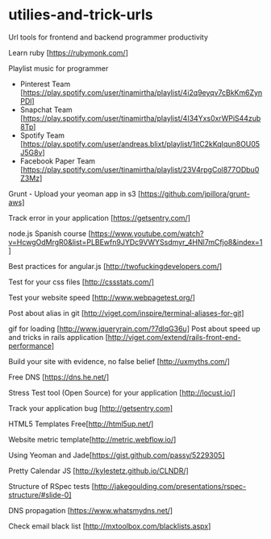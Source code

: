 utilies-and-trick-urls
======================

Url tools for frontend and backend programmer productivity

Learn ruby [https://rubymonk.com/]

Playlist music for programmer
- Pinterest Team [https://play.spotify.com/user/tinamirtha/playlist/4i2q9eyqv7cBkKm6ZynPDl]
- Snapchat Team [https://play.spotify.com/user/tinamirtha/playlist/4I34Yxs0xrWPiS44zub8Tp]
- Spotify Team [https://play.spotify.com/user/andreas.blixt/playlist/1itC2kKqIqun8OU05J5G8v]
- Facebook Paper Team [https://play.spotify.com/user/tinamirtha/playlist/23V4rpgCol877ODbu0Z3Mz]

Grunt - Upload your yeoman app in s3 [https://github.com/jpillora/grunt-aws]

Track error in your application [https://getsentry.com/]

node.js Spanish course  [https://www.youtube.com/watch?v=HcwgOdMrgR0&list=PLBEwfn9JYDc9VWYSsdmyr_4HNl7mCfjo8&index=1]

Best practices for angular.js [http://twofuckingdevelopers.com/]

Test for your css files [http://cssstats.com/]

Test your website speed [http://www.webpagetest.org/]

Post about alias in git [http://viget.com/inspire/terminal-aliases-for-git]

gif for loading [http://www.jqueryrain.com/?7dlqG36u]
Post about speed up and tricks in rails application [http://viget.com/extend/rails-front-end-performance]

Build your site with evidence, no false belief [http://uxmyths.com/]

Free DNS [https://dns.he.net/]

Stress Test tool (Open Source) for your application [http://locust.io/]

Track your application bug [http://getsentry.com]

HTML5 Templates Free[http://html5up.net/]

Website metric template[http://metric.webflow.io/]

Using Yeoman and Jade[https://gist.github.com/passy/5229305]

Pretty Calendar JS [http://kylestetz.github.io/CLNDR/]

Structure of RSpec tests [http://jakegoulding.com/presentations/rspec-structure/#slide-0]

DNS propagation [https://www.whatsmydns.net/]

Check email black list [http://mxtoolbox.com/blacklists.aspx]
